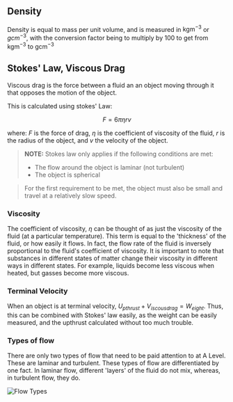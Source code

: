 ## Density
Density is equal to mass per unit volume, and is measured in $\text{kgm}^{-3}$ or ${gcm}^{-3}$, with the conversion factor being to multiply by 100 to get from $\text{kgm}^{-3}$ to $\text{gcm}^{-3}$

## Stokes' Law, Viscous Drag
Viscous drag is the force between a fluid an an object moving through it that opposes the motion of the object.

This is calculated using stokes' Law:

$$F = 6\pi\eta r v$$

where: $F$ is the force of drag, $\eta$ is the coefficient of viscosity of the fluid, $r$ is the radius of the object, and $v$ the velocity of the object. 

> **NOTE:** Stokes law only applies if the following conditions are met:
> - The flow around the object is laminar (not turbulent)
> - The object is spherical  

> For the first requirement to be met, the object must also be small and travel at a relatively slow speed.

### Viscosity
The coefficient of viscosity, $\eta$ can be thought of as just the viscosity of the fluid (at a particular temperature). This term is equal to the 'thickness' of the fluid, or how easily it flows. In fact, the flow rate of the fluid is inversely proportional to the fluid's coefficient of viscosity. It is important to note that substances in different states of matter change their viscosity in different ways in different states. For example, liquids become less viscous when heated, but gasses become more viscous.

### Terminal Velocity
When an object is at terminal velocity, $U_{pthrust} + V_{iscous drag} = W_{eight}$. Thus, this can be combined with Stokes' law easily, as the weight can be easily measured, and the upthrust calculated without too much trouble.

### Types of flow
There are only two types of flow that need to be paid attention to at A Level. These are laminar and turbulent. These types of flow are differentiated by one fact. In laminar flow, different 'layers' of the fluid do not mix, whereas, in turbulent flow, they do.

![Flow Types](flowTypes.png)
